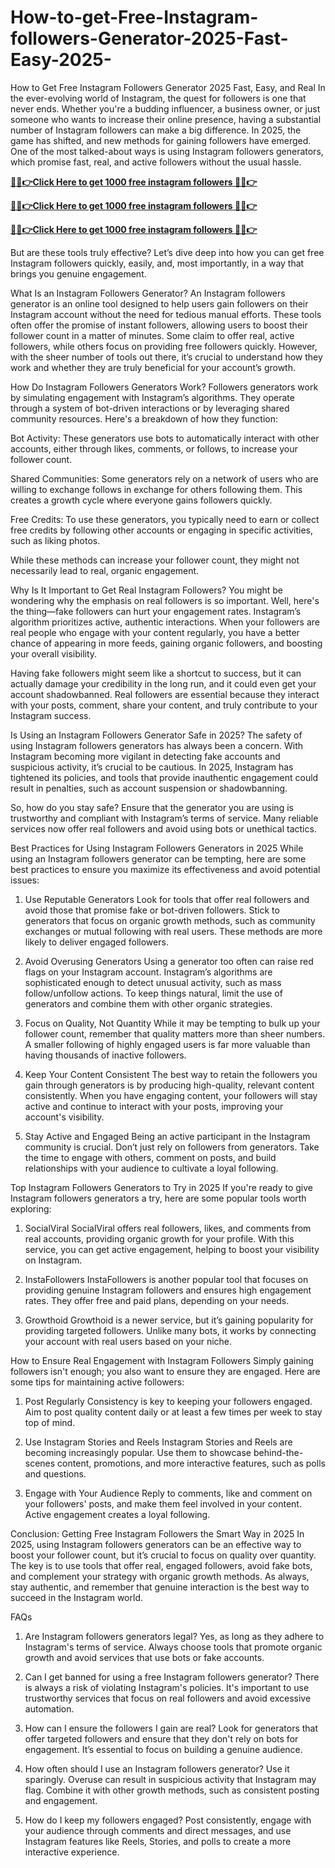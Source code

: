 # How-to-get-Free-Instagram-followers-Generator-2025-Fast-Easy-2025-
How to Get Free Instagram Followers Generator 2025 Fast, Easy, and Real
In the ever-evolving world of Instagram, the quest for followers is one that never ends. Whether you're a budding influencer, a business owner, or just someone who wants to increase their online presence, having a substantial number of Instagram followers can make a big difference. In 2025, the game has shifted, and new methods for gaining followers have emerged. One of the most talked-about ways is using Instagram followers generators, which promise fast, real, and active followers without the usual hassle.

**[🔴✅👉Click Here to get 1000 free instagram followers 🔴✅👉](https://jahanhubspot.com/instagram/)**

**[🔴✅👉Click Here to get 1000 free instagram followers 🔴✅👉](https://jahanhubspot.com/instagram/)**

**[🔴✅👉Click Here to get 1000 free instagram followers 🔴✅👉](https://jahanhubspot.com/instagram/)**

But are these tools truly effective? Let’s dive deep into how you can get free Instagram followers quickly, easily, and, most importantly, in a way that brings you genuine engagement.

What Is an Instagram Followers Generator?
An Instagram followers generator is an online tool designed to help users gain followers on their Instagram account without the need for tedious manual efforts. These tools often offer the promise of instant followers, allowing users to boost their follower count in a matter of minutes. Some claim to offer real, active followers, while others focus on providing free followers quickly. However, with the sheer number of tools out there, it’s crucial to understand how they work and whether they are truly beneficial for your account’s growth.

How Do Instagram Followers Generators Work?
Followers generators work by simulating engagement with Instagram’s algorithms. They operate through a system of bot-driven interactions or by leveraging shared community resources. Here's a breakdown of how they function:

Bot Activity: These generators use bots to automatically interact with other accounts, either through likes, comments, or follows, to increase your follower count.

Shared Communities: Some generators rely on a network of users who are willing to exchange follows in exchange for others following them. This creates a growth cycle where everyone gains followers quickly.

Free Credits: To use these generators, you typically need to earn or collect free credits by following other accounts or engaging in specific activities, such as liking photos.

While these methods can increase your follower count, they might not necessarily lead to real, organic engagement.

Why Is It Important to Get Real Instagram Followers?
You might be wondering why the emphasis on real followers is so important. Well, here's the thing—fake followers can hurt your engagement rates. Instagram’s algorithm prioritizes active, authentic interactions. When your followers are real people who engage with your content regularly, you have a better chance of appearing in more feeds, gaining organic followers, and boosting your overall visibility.

Having fake followers might seem like a shortcut to success, but it can actually damage your credibility in the long run, and it could even get your account shadowbanned. Real followers are essential because they interact with your posts, comment, share your content, and truly contribute to your Instagram success.

Is Using an Instagram Followers Generator Safe in 2025?
The safety of using Instagram followers generators has always been a concern. With Instagram becoming more vigilant in detecting fake accounts and suspicious activity, it’s crucial to be cautious. In 2025, Instagram has tightened its policies, and tools that provide inauthentic engagement could result in penalties, such as account suspension or shadowbanning.

So, how do you stay safe? Ensure that the generator you are using is trustworthy and compliant with Instagram’s terms of service. Many reliable services now offer real followers and avoid using bots or unethical tactics.

Best Practices for Using Instagram Followers Generators in 2025
While using an Instagram followers generator can be tempting, here are some best practices to ensure you maximize its effectiveness and avoid potential issues:

1. Use Reputable Generators
Look for tools that offer real followers and avoid those that promise fake or bot-driven followers. Stick to generators that focus on organic growth methods, such as community exchanges or mutual following with real users. These methods are more likely to deliver engaged followers.

2. Avoid Overusing Generators
Using a generator too often can raise red flags on your Instagram account. Instagram’s algorithms are sophisticated enough to detect unusual activity, such as mass follow/unfollow actions. To keep things natural, limit the use of generators and combine them with other organic strategies.

3. Focus on Quality, Not Quantity
While it may be tempting to bulk up your follower count, remember that quality matters more than sheer numbers. A smaller following of highly engaged users is far more valuable than having thousands of inactive followers.

4. Keep Your Content Consistent
The best way to retain the followers you gain through generators is by producing high-quality, relevant content consistently. When you have engaging content, your followers will stay active and continue to interact with your posts, improving your account's visibility.

5. Stay Active and Engaged
Being an active participant in the Instagram community is crucial. Don’t just rely on followers from generators. Take the time to engage with others, comment on posts, and build relationships with your audience to cultivate a loyal following.

Top Instagram Followers Generators to Try in 2025
If you're ready to give Instagram followers generators a try, here are some popular tools worth exploring:

1. SocialViral
SocialViral offers real followers, likes, and comments from real accounts, providing organic growth for your profile. With this service, you can get active engagement, helping to boost your visibility on Instagram.

2. InstaFollowers
InstaFollowers is another popular tool that focuses on providing genuine Instagram followers and ensures high engagement rates. They offer free and paid plans, depending on your needs.

3. Growthoid
Growthoid is a newer service, but it’s gaining popularity for providing targeted followers. Unlike many bots, it works by connecting your account with real users based on your niche.

How to Ensure Real Engagement with Instagram Followers
Simply gaining followers isn't enough; you also want to ensure they are engaged. Here are some tips for maintaining active followers:

1. Post Regularly
Consistency is key to keeping your followers engaged. Aim to post quality content daily or at least a few times per week to stay top of mind.

2. Use Instagram Stories and Reels
Instagram Stories and Reels are becoming increasingly popular. Use them to showcase behind-the-scenes content, promotions, and more interactive features, such as polls and questions.

3. Engage with Your Audience
Reply to comments, like and comment on your followers' posts, and make them feel involved in your content. Active engagement creates a loyal following.

Conclusion: Getting Free Instagram Followers the Smart Way in 2025
In 2025, using Instagram followers generators can be an effective way to boost your follower count, but it’s crucial to focus on quality over quantity. The key is to use tools that offer real, engaged followers, avoid fake bots, and complement your strategy with organic growth methods. As always, stay authentic, and remember that genuine interaction is the best way to succeed in the Instagram world.

FAQs
1. Are Instagram followers generators legal?
Yes, as long as they adhere to Instagram's terms of service. Always choose tools that promote organic growth and avoid services that use bots or fake accounts.

2. Can I get banned for using a free Instagram followers generator?
There is always a risk of violating Instagram's policies. It's important to use trustworthy services that focus on real followers and avoid excessive automation.

3. How can I ensure the followers I gain are real?
Look for generators that offer targeted followers and ensure that they don't rely on bots for engagement. It’s essential to focus on building a genuine audience.

4. How often should I use an Instagram followers generator?
Use it sparingly. Overuse can result in suspicious activity that Instagram may flag. Combine it with other growth methods, such as consistent posting and engagement.

5. How do I keep my followers engaged?
Post consistently, engage with your audience through comments and direct messages, and use Instagram features like Reels, Stories, and polls to create a more interactive experience.
